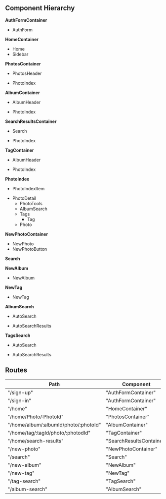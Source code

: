 
## Component Hierarchy

**AuthFormContainer**
 - AuthForm

**HomeContainer**
 - Home
 - Sidebar

**PhotosContainer**
 - PhotosHeader
  + PhotoIndex

**AlbumContainer**
 - AlbumHeader
  + PhotoIndex

**SearchResultsContainer**
 - Search
  + PhotoIndex

**TagContainer**
 - AlbumHeader
  + PhotoIndex

**PhotoIndex**
 - PhotoIndexItem
  + PhotoDetail
    + PhotoTools
    + AlbumSearch
    + Tags
      - Tag
    + Photo

**NewPhotoContainer**
 - NewPhoto
  - NewPhotoButton

**Search**

**NewAlbum**
 - NewAlbum

**NewTag**
 - NewTag

**AlbumSearch**
 + AutoSearch
 * AutoSearchResults

**TagsSearch**
 + AutoSearch
 * AutoSearchResults

## Routes

|Path   | Component   |
|-------|-------------|
| "/sign-up" | "AuthFormContainer" |
| "/sign-in" | "AuthFormContainer" |
| "/home" | "HomeContainer" |
| "/home/Photo/:PhotoId" | "PhotosContainer" |
| "/home/album/:albumId/photo/:photoId" | "AlbumContainer" |
| "/home/tag/:tagId/photo/:photodId" | "TagContainer" |
| "/home/search-results" | "SearchResultsContainer"
| "/new-photo" | "NewPhotoContainer" |
| "/search" | "Search" |
| "/new-album" | "NewAlbum" |
| "/new-tag" | "NewTag" |
| "/tag-search" | "TagSearch" |
| "/album-search" | "AlbumSearch" |
